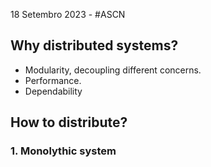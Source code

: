 18 Setembro 2023 - #ASCN

## Why distributed systems?
- Modularity, decoupling different concerns.
- Performance.
- Dependability

## How to distribute?
### 1. Monolythic system
